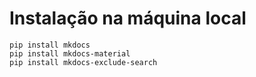 # Instalação na máquina local

```
pip install mkdocs
pip install mkdocs-material
pip install mkdocs-exclude-search
```
